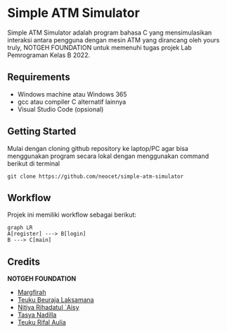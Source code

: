 # Simple ATM Simulator

Simple ATM Simulator adalah program bahasa C yang mensimulasikan interaksi antara pengguna dengan mesin ATM yang dirancang oleh yours truly, NOTGEH FOUNDATION untuk memenuhi tugas projek Lab Pemrograman Kelas B 2022.


## Requirements

 - Windows machine atau Windows 365
 - gcc atau compiler C alternatif lainnya
 - Visual Studio Code (opsional)


## Getting Started

Mulai dengan cloning github repository ke laptop/PC agar bisa menggunakan program secara lokal dengan menggunakan command berikut di terminal

  ```
  git clone https://github.com/neocet/simple-atm-simulator
  ```


## Workflow
Projek ini memiliki workflow sebagai berikut:
```mermaid
graph LR
A[register] ---> B[login]
B ---> C[main]
```

## Credits
**NOTGEH FOUNDATION**

 - [Margfirah](https://github.com/margfiraa)
 - [Teuku Beuraja Laksamana](https://github.com/neocet)
 - [Nitiya Rihadatul `Aisy](https://github.com/Nitiya05)
 - [Tasya Nadilla](https://github.com/Tasyanadila)
 - [Teuku Rifal Aulia](https://github.com/rifal-droid)
